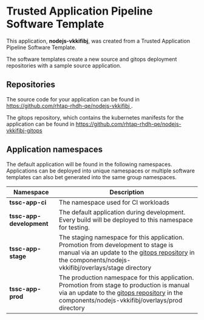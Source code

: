 # Trusted Application Pipeline Software Template

This application, **nodejs-vkkifibj**, was created from a Trusted Application Pipeline Software Template.

The software templates create a new source and gitops deployment repositories with a sample source application. 

## Repositories

The source code for your application can be found in [https://github.com/rhtap-rhdh-qe/nodejs-vkkifibj ](https://github.com/rhtap-rhdh-qe/nodejs-vkkifibj ).
 
The gitops repository, which contains the kubernetes manifests for the application can be found in 
[https://github.com/rhtap-rhdh-qe/nodejs-vkkifibj-gitops ](https://github.com/rhtap-rhdh-qe/nodejs-vkkifibj-gitops ) 

## Application namespaces 

The default application will be found in the following namespaces. Applications can be deployed into unique namespaces or multiple software templates can also bet generated into the same group namespaces.  

|  Namespace   |  Description   |  
| -------- | -------- |
| **tssc-app-ci** | The namespace used for CI workloads |
| **tssc-app-development** | The default application during development. Every build will be deployed to this namespace for testing. |
| **tssc-app-stage** | The staging namespace for this application. Promotion from development to stage is manual via an update to the [gitops repository](https://github.com/rhtap-rhdh-qe/nodejs-vkkifibj-gitops ) in the components/nodejs-vkkifibj/overlays/stage directory |
| **tssc-app-prod** | The production namespace for this application. Promotion from stage to production is manual via an update to the [gitops repository](https://github.com/rhtap-rhdh-qe/nodejs-vkkifibj-gitops ) in the components/nodejs-vkkifibj/overlays/prod directory |